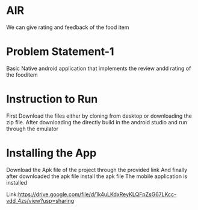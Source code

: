 # AIR
We can give rating and feedback of the food item
# Problem Statement-1
Basic Native android application that implements the review andd rating of the fooditem
# Instruction to Run
First Download the files either by cloning from desktop or downloading the zip file.
After downloading the directly build in the android studio and run through the emulator
# Installing the App
Download the Apk file of the project through the provided link
And finally after downloaded the apk file install the apk file
The mobile application is installed

Link:https://drive.google.com/file/d/1k4uLKdxReyKLQFpZsG67LKcc-vdd_4zs/view?usp=sharing
